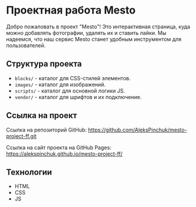 # Проектная работа Mesto

Добро пожаловать в проект "Mesto"! Это интерактивная страница, куда можно добавлять фотографии, удалять их и ставить лайки. Мы надеемся, что наш сервис Mesto станет удобным инструментом для пользователей.

## Структура проекта

- `blocks/` - каталог для CSS-стилей элементов.
- `images/` - каталог для изображений.
- `sсripts/` - каталог для основной логики JS.
- `vendor/` - каталог для шрифтов и их подключение.

## Ссылка на проект

Ссылка на репозиторий GitHub: https://github.com/AleksPinchuk/mesto-project-ff.git

Ссылка на сайт проекта на GitHub Pages: https://alekspinchuk.github.io/mesto-project-ff/

## Технологии

- HTML
- CSS
- JS
